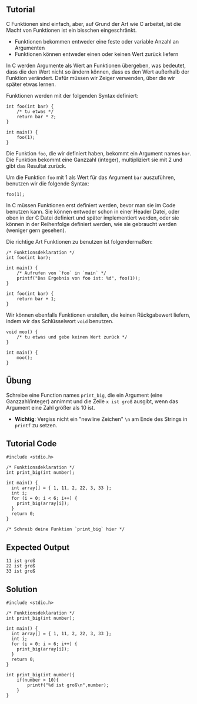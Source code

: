 Tutorial
--------

C Funktionen sind einfach, aber, auf Grund der Art wie C arbeitet, ist die Macht von Funktionen ist ein bisschen eingeschränkt.

* Funktionen bekommen entweder eine feste oder variable Anzahl an Argumenten
* Funktionen können entweder einen oder keinen Wert zurück liefern

In C werden Argumente als Wert an Funktionen übergeben, was bedeutet, dass die den Wert nicht so ändern können, dass es den Wert außerhalb der Funktion verändert.
Dafür müssen wir Zeiger verwenden, über die wir später etwas lernen.

Funktionen werden mit der folgenden Syntax definiert:

    int foo(int bar) {
        /* tu etwas */
        return bar * 2;
    }

    int main() {
        foo(1);
    }

Die Funktion `foo`, die wir definiert haben, bekommt ein Argument names `bar`. Die Funktion bekommt eine Ganzzahl (integer), multipliziert sie mit 2 und gibt das Resultat zurück.

Um die Funktion `foo` mit 1 als Wert für das Argument `bar` auszuführen, benutzen wir die folgende Syntax:

    foo(1);

In C müssen Funktionen erst definiert werden, bevor man sie im Code benutzen kann. Sie können entweder schon in einer Header Datei, oder oben in der C Datei definiert und später implementiert werden, oder sie können in der Reihenfolge definiert werden, wie sie gebraucht werden (weniger gern gesehen).

Die richtige Art Funktionen zu benutzen ist folgendermaßen:

    /* Funktionsdeklaration */
    int foo(int bar);

    int main() {
        /* Aufrufen von `foo` in `main` */
        printf("Das Ergebnis von foo ist: %d", foo(1));
    }

    int foo(int bar) {
        return bar + 1;
    }

Wir können ebenfalls Funktionen erstellen, die keinen Rückgabewert liefern, indem wir das Schlüsselwort `void` benutzen.

    void moo() {
        /* tu etwas und gebe keinen Wert zurück */
    }

    int main() {
        moo();
    }

Übung
-----

Schreibe eine Function names `print_big`, die ein Argument (eine Ganzzahl/integer) annimmt und die Zeile `x ist groß` ausgibt, wenn das Argument eine Zahl größer als 10 ist.

* **Wichtig**: Vergiss nicht ein "newline Zeichen" `\n` am Ende des Strings in `printf` zu setzen.

Tutorial Code
-------------

    #include <stdio.h>

    /* Funktionsdeklaration */
    int print_big(int number);

    int main() {
      int array[] = { 1, 11, 2, 22, 3, 33 };
      int i;
      for (i = 0; i < 6; i++) {
        print_big(array[i]);
      }
      return 0;
    }

    /* Schreib deine Funktion `print_big` hier */

Expected Output
---------------

    11 ist groß
    22 ist groß
    33 ist groß

Solution
--------

    #include <stdio.h>

    /* Funktionsdeklaration */
    int print_big(int number);

    int main() {
      int array[] = { 1, 11, 2, 22, 3, 33 };
      int i;
      for (i = 0; i < 6; i++) {
        print_big(array[i]);
      }
      return 0;
    }

    int print_big(int number){
        if(number > 10){
            printf("%d ist groß\n",number);
        }
    }

